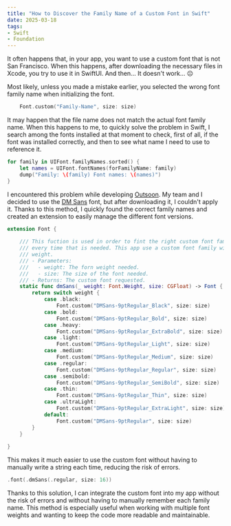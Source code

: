 ```yaml
---
title: "How to Discover the Family Name of a Custom Font in Swift"
date: 2025-03-18
tags:
- Swift
- Foundation
---
```


It often happens that, in your app, you want to use a custom font that is not San Francisco. When this happens, after downloading the necessary files in Xcode, you try to use it in SwiftUI.
And then...
It doesn't work... ☹️

Most likely, unless you made a mistake earlier, you selected the wrong font family name when initializing the font.

```swift
    Font.custom("Family-Name", size: size)
```

It may happen that the file name does not match the actual font family name. When this happens to me, to quickly solve the problem in Swift, I search among the fonts installed at that moment to check, first of all, if the font was installed correctly, and then to see what name I need to use to reference it.

```swift 
for family in UIFont.familyNames.sorted() {
    let names = UIFont.fontNames(forFamilyName: family)
    dump("Family: \(family) Font names: \(names)")
}
```

I encountered this problem while developing [Outsoon](https://outsoon.unicorndonkeys.com). My team and I decided to use the [DM Sans](https://fonts.google.com/specimen/DM+Sans) font, but after downloading it, I couldn't apply it. Thanks to this method, I quickly found the correct family names and created an extension to easily manage the different font versions.

```swift
extension Font {
    
    /// This fuction is used in order to fint the right custom font family
    /// every time that is needed. This app use a custom font family with different
    /// weight.
    /// - Parameters:
    ///   - weight: The forn weight needed.
    ///   - size: The size of the font needed.
    /// - Returns: The custom font requested.
    static func dmSans(_ weight: Font.Weight, size: CGFloat) -> Font {
        return switch weight {
            case .black:
                Font.custom("DMSans-9ptRegular_Black", size: size)
            case .bold:
                Font.custom("DMSans-9ptRegular_Bold", size: size)
            case .heavy:
                Font.custom("DMSans-9ptRegular_ExtraBold", size: size)
            case .light:
                Font.custom("DMSans-9ptRegular_Light", size: size)
            case .medium:
                Font.custom("DMSans-9ptRegular_Medium", size: size)
            case .regular:
                Font.custom("DMSans-9ptRegular_Regular", size: size)
            case .semibold:
                Font.custom("DMSans-9ptRegular_SemiBold", size: size)
            case .thin:
                Font.custom("DMSans-9ptRegular_Thin", size: size)
            case .ultraLight:
                Font.custom("DMSans-9ptRegular_ExtraLight", size: size)
            default:
                Font.custom("DMSans-9ptRegular", size: size)
        }
    }
    
}
```

This makes it much easier to use the custom font without having to manually write a string each time, reducing the risk of errors.

```swift
.font(.dmSans(.regular, size: 16))
```

Thanks to this solution, I can integrate the custom font into my app without the risk of errors and without having to manually remember each family name. This method is especially useful when working with multiple font weights and wanting to keep the code more readable and maintainable.